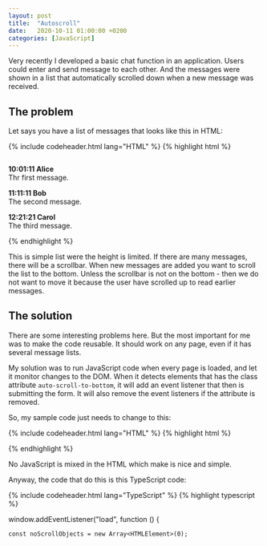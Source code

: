 ```yaml
---
layout: post
title:  "Autoscroll"
date:   2020-10-11 01:00:00 +0200
categories: [JavaScript]
---
```


Very recently I developed a basic chat function in an application. Users could
enter and send message to each other. And the messages were shown in a list that
automatically scrolled down when a new message was received.

## The problem

Let says you have a list of messages that looks like this in HTML:

{% include codeheader.html lang="HTML" %}
{% highlight html %}
<div style="max-height: 200px; overflow-y: auto" id="chatwindow">
    <p>
        <strong>10:01:11 Alice</strong><br>
        Thr first message.
    </p>
    <p>
        <strong>11:11:11 Bob</strong><br>
        The second message.
    </p>
    <p>
        <strong>12:21:21 Carol</strong><br>
        The third message.
    </p>
</div>
{% endhighlight %}

This is simple list were the height is limited. If there are many messages,
there will be a scrollbar. When new messages are added you want to scroll the
list to the bottom. Unless the scrollbar is not on the bottom - then we do not
want to move it because the user have scrolled up to read earlier messages.

## The solution

There are some interesting problems here. But the most important for me was to
make the code reusable. It should work on any page, even if it has several
message lists.

My solution was to run JavaScript code when every page is loaded, and let it
monitor changes to the DOM. When it detects elements that has the class
attribute `auto-scroll-to-bottom`, it will add an event listener that then is
submitting the form. It will also remove the event listeners if the attribute is
removed.

So, my sample code just needs to change to this:

{% include codeheader.html lang="HTML" %}
{% highlight html %}
<div style="max-height: 200px; overflow-y: auto" id="chatwindow" class="auto-scroll-to-bottom">
<!-- Nothing else is changed -->
{% endhighlight %}

No JavaScript is mixed in the HTML which make is nice and simple.

Anyway, the code that do this is this TypeScript code:

{% include codeheader.html lang="TypeScript" %}
{% highlight typescript %}

window.addEventListener("load", function () {

    const noScrollObjects = new Array<HTMLElement>(0);
    
    const callback = function (e: Event) {

        const target = e.target as HTMLElement;

        if (target.scrollHeight - target.scrollTop - target.clientHeight < 1) {

            // Scrolled to bottom
            const index = noScrollObjects.indexOf(target);
            if (index > -1) {
                noScrollObjects.splice(index);
            }

        } else {

            // Scroll somewhere else. Prevent scrolling.
            noScrollObjects.push(target);

        }
    }
        
    // Create an observer instance linked to the callback function
    // Read more: https://developer.mozilla.org/en-US/docs/Web/API/MutationObserver
    const observer = new MutationObserver(
        function (mutations: MutationRecord[]) {
            const objectsToScroll = new Array<HTMLElement>(0);

            for (const mutation of mutations) {
                if (mutation.type === 'childList' && mutation.addedNodes.length > 0) {
                    const target = mutation.target as HTMLElement;

                    if (noScrollObjects.indexOf(target) >= 0) {
                        // Scrolling prevented
                        continue;
                    }

                    if (target && target.classList.contains("auto-scroll-to-bottom")) {
                        // Also add event listener
                        target.onscroll = callback;

                        if (objectsToScroll.indexOf(target) < 0) {
                            objectsToScroll.push(target);
                        }
                    }   
                }
            }

            // Scroll all potential objects.
            for (const objectToScroll of objectsToScroll) {
                objectToScroll.scrollTop = objectToScroll.scrollHeight;
            }
        }
    );

    // Only observe changes in nodes in the whole tree, but do not observe attributes.
    const observerConfig = { subtree: true, childList: true, attributes: false };

    // Start observing the target node for configured mutations
    observer.observe(document, observerConfig);
});

{% endhighlight %}

And this is how it looks in JavaScript:

{% include codeheader.html lang="JavaScript" %}
{% highlight javascript %}

window.addEventListener("load", function () {
    var noScrollObjects = new Array(0);
    var callback = function (e) {
        var target = e.target;
        if (target.scrollHeight - target.scrollTop - target.clientHeight < 1) {
            // Scrolled to bottom
            var index = noScrollObjects.indexOf(target);
            if (index > -1) {
                noScrollObjects.splice(index);
            }
        }
        else {
            // Scroll somewhere else. Prevent scrolling.
            noScrollObjects.push(target);
        }
    };
    // Create an observer instance linked to the callback function
    // Read more: https://developer.mozilla.org/en-US/docs/Web/API/MutationObserver
    var observer = new MutationObserver(function (mutations) {
        var objectsToScroll = new Array(0);
        for (var _i = 0, mutations_1 = mutations; _i < mutations_1.length; _i++) {
            var mutation = mutations_1[_i];
            if (mutation.type === 'childList' && mutation.addedNodes.length > 0) {
                var target = mutation.target;
                if (noScrollObjects.indexOf(target) >= 0) {
                    // Scrolling prevented
                    continue;
                }
                if (target && target.classList.contains("auto-scroll-to-bottom")) {
                    // Also add event listener
                    target.onscroll = callback;
                    if (objectsToScroll.indexOf(target) < 0) {
                        objectsToScroll.push(target);
                    }
                }
            }
        }
        // Scroll all potential objects.
        for (var _a = 0, objectsToScroll_1 = objectsToScroll; _a < objectsToScroll_1.length; _a++) {
            var objectToScroll = objectsToScroll_1[_a];
            objectToScroll.scrollTop = objectToScroll.scrollHeight;
        }
    });
    // Only observe changes in nodes in the whole tree, but do not observe attributes.
    var observerConfig = { subtree: true, childList: true, attributes: false };
    // Start observing the target node for configured mutations
    observer.observe(document, observerConfig);
});

{% endhighlight %}

I think this should work in all modern browsers.

## Summary

I like this pattern a lot. You only need to make sure it has run once after the
page has been loaded, and then it will take care of everything after that. The
code plays nicely with Blazor. In fact, I used this code in the project I created
for me previous post
[Detect and warn multiple editors]({% post_url /0027 Detect and warn multiple editors/2020-10-04-detect-and-warn-multiple-editors %}).
